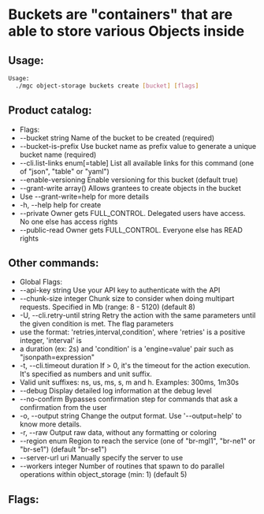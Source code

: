 # Buckets are "containers" that are able to store various Objects inside

## Usage:
```bash
Usage:
  ./mgc object-storage buckets create [bucket] [flags]
```

## Product catalog:
- Flags:
- --bucket string                 Name of the bucket to be created (required)
- --bucket-is-prefix              Use bucket name as prefix value to generate a unique bucket name (required)
- --cli.list-links enum[=table]   List all available links for this command (one of "json", "table" or "yaml")
- --enable-versioning             Enable versioning for this bucket (default true)
- --grant-write array()           Allows grantees to create objects in the bucket
- Use --grant-write=help for more details
- -h, --help                          help for create
- --private                       Owner gets FULL_CONTROL. Delegated users have access. No one else has access rights
- --public-read                   Owner gets FULL_CONTROL. Everyone else has READ rights

## Other commands:
- Global Flags:
- --api-key string           Use your API key to authenticate with the API
- --chunk-size integer       Chunk size to consider when doing multipart requests. Specified in Mb (range: 8 - 5120) (default 8)
- -U, --cli.retry-until string   Retry the action with the same parameters until the given condition is met. The flag parameters
- use the format: 'retries,interval,condition', where 'retries' is a positive integer, 'interval' is
- a duration (ex: 2s) and 'condition' is a 'engine=value' pair such as "jsonpath=expression"
- -t, --cli.timeout duration     If > 0, it's the timeout for the action execution. It's specified as numbers and unit suffix.
- Valid unit suffixes: ns, us, ms, s, m and h. Examples: 300ms, 1m30s
- --debug                    Display detailed log information at the debug level
- --no-confirm               Bypasses confirmation step for commands that ask a confirmation from the user
- -o, --output string            Change the output format. Use '--output=help' to know more details.
- -r, --raw                      Output raw data, without any formatting or coloring
- --region enum              Region to reach the service (one of "br-mgl1", "br-ne1" or "br-se1") (default "br-se1")
- --server-url uri           Manually specify the server to use
- --workers integer          Number of routines that spawn to do parallel operations within object_storage (min: 1) (default 5)

## Flags:
```bash

```

